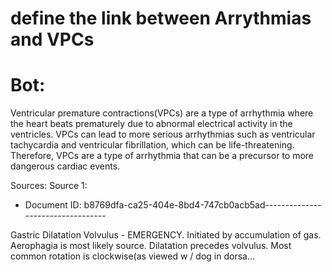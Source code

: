 # define the link between Arrythmias and VPCs
    

# Bot:
Ventricular premature contractions(VPCs) are a type of arrhythmia where the heart beats prematurely due to abnormal electrical activity in the ventricles. VPCs can lead to more serious arrhythmias such as ventricular tachycardia and ventricular fibrillation, which can be life-threatening. Therefore, VPCs are a type of arrhythmia that can be a precursor to more dangerous cardiac events.

Sources:
Source 1:
- Document ID: b8769dfa-ca25-404e-8bd4-747cb0acb5ad----------------------------------

Gastric Dilatation Volvulus - EMERGENCY. Initiated by accumulation of gas. Aerophagia is most likely source.
Dilatation precedes volvulus. Most common rotation is clockwise(as viewed w / dog in dorsa...

